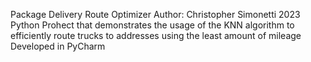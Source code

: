 Package Delivery Route Optimizer
Author: Christopher Simonetti 2023
Python Prohect that demonstrates the usage of the KNN algorithm to efficiently route trucks to addresses using the least amount of mileage
Developed in PyCharm
